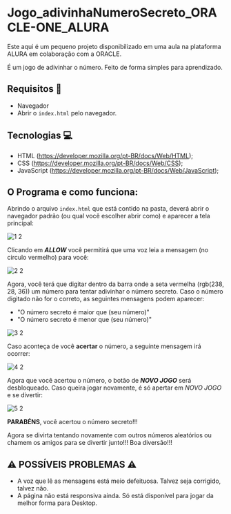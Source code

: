 # Jogo_adivinhaNumeroSecreto_ORACLE-ONE_ALURA

Este aqui é um pequeno projeto disponibilizado em uma aula na plataforma ALURA em colaboração com a ORACLE.

É um jogo de adivinhar o número. Feito de forma simples para aprendizado.

## Requisitos 📜

- Navegador
- Abrir o `index.html` pelo navegador.


## Tecnologias 💻

- HTML (https://developer.mozilla.org/pt-BR/docs/Web/HTML);
- CSS (https://developer.mozilla.org/pt-BR/docs/Web/CSS);
- JavaScript (https://developer.mozilla.org/pt-BR/docs/Web/JavaScript);

## O Programa e como funciona:

Abrindo o arquivo `index.html` que está contido na pasta, deverá abrir o navegador padrão (ou qual você escolher abrir como) e aparecer a tela principal:

![1 2](https://github.com/Gael1512/Jogo_AdivinhaNumeroSecreto_2.0_-ALURA-ORACLE-/assets/52392583/9a083fb3-5c2c-48a1-8048-7165262aa4ec)

Clicando em ***ALLOW*** você permitirá que uma voz leia a mensagem (no circulo vermelho) para você: 

![2 2](https://github.com/Gael1512/Jogo_AdivinhaNumeroSecreto_2.0_-ALURA-ORACLE-/assets/52392583/5d1b9211-0538-4cd3-b816-a73d6f8c793d)

Agora, você terá que digitar dentro da barra onde a seta vermelha (rgb(238, 28, 36)) um número para tentar adivinhar o número secreto. Caso o número digitado não for o correto, as seguintes mensagens podem aparecer:

- "O número secreto é maior que (seu número)"
- "O número secreto é menor que (seu número)"

![3 2](https://github.com/Gael1512/Jogo_AdivinhaNumeroSecreto_2.0_-ALURA-ORACLE-/assets/52392583/5a6c6f83-20bd-4f9c-ba9b-1901babc320d)

Caso aconteça de você **acertar** o número, a seguinte mensagem irá ocorrer: 

![4 2](https://github.com/Gael1512/Jogo_AdivinhaNumeroSecreto_2.0_-ALURA-ORACLE-/assets/52392583/ca56c1d9-8fbf-4714-b8f0-9f25ccb5eb03)

Agora que você acertou o número, o botão de ***NOVO JOGO*** será desbloqueado. Caso queira jogar novamente, é só apertar em *NOVO JOGO* e se divertir:


![5 2](https://github.com/Gael1512/Jogo_AdivinhaNumeroSecreto_2.0_-ALURA-ORACLE-/assets/52392583/a6dcda7a-cbd3-4f0b-9ea9-cbfcb60b0c86)


**PARABÉNS**, você acertou o número secreto!!!

Agora se divirta tentando novamente com outros números aleatórios ou chamem os amigos para se divertir junto!!! Boa diversão!!!


## ⚠️ POSSÍVEIS PROBLEMAS ⚠️

 - A voz que lê as mensagens está meio defeituosa. Talvez seja corrigido, talvez não.
 - A página não está responsiva ainda. Só está disponível para jogar da melhor forma para Desktop.
